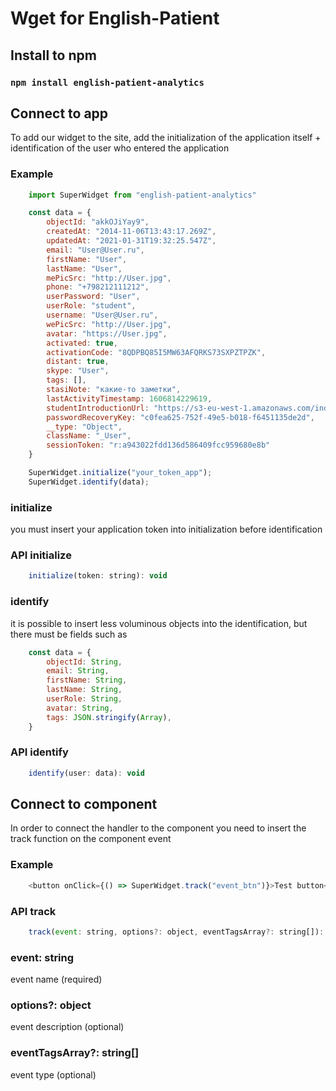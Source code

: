# Wget for English-Patient

## Install to npm

### `npm install english-patient-analytics`

## Connect to app
To add our widget to the site, add the initialization of the application itself + identification of the user who entered the application

### Example
```js
    import SuperWidget from "english-patient-analytics"

    const data = {
        objectId: "akkOJiYay9",
        createdAt: "2014-11-06T13:43:17.269Z",
        updatedAt: "2021-01-31T19:32:25.547Z",
        email: "User@User.ru",
        firstName: "User",
        lastName: "User",
        mePicSrc: "http://User.jpg",
        phone: "+798212111212",
        userPassword: "User",
        userRole: "student",
        username: "User@User.ru",
        wePicSrc: "http://User.jpg",
        avatar: "https://User.jpg",
        activated: true,
        activationCode: "8QDPBQ85I5MW63AFQRKS73SXPZTPZK",
        distant: true,
        skype: "User",
        tags: [],
        stasiNote: "какие-то заметки",
        lastActivityTimestamp: 1606814229619,
        studentIntroductionUrl: "https://s3-eu-west-1.amazonaws.com/indie-wave-files/d5383a1e-3b17-4504-b212-1ba797496bd8",
        passwordRecoveryKey: "c0fea625-752f-49e5-b018-f6451135de2d",
        __type: "Object",
        className: "_User",
        sessionToken: "r:a943022fdd136d586409fcc959680e8b"
    }

	SuperWidget.initialize("your_token_app");
    SuperWidget.identify(data);

```

### initialize
you must insert your application token into initialization before identification

### API initialize

```js
    initialize(token: string): void 
```


### identify
it is possible to insert less voluminous objects into the identification, but there must be fields such as
```js
    const data = {
        objectId: String,
        email: String,
        firstName: String,
        lastName: String,
        userRole: String,
        avatar: String,
        tags: JSON.stringify(Array),
    }
```
### API identify

```js
    identify(user: data): void 
```

## Connect to component

In order to connect the handler to the component you need to insert the track function on the component event

### Example

```js
    <button onClick={() => SuperWidget.track("event_btn")}>Test button</button>
```

### API track

```js
    track(event: string, options?: object, eventTagsArray?: string[]): void
```

### event: string

event name (required)

### options?: object

event description (optional)

### eventTagsArray?: string[]

event type (optional)





